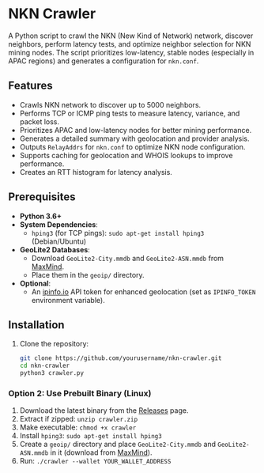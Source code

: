 # NKN Crawler

A Python script to crawl the NKN (New Kind of Network) network, discover neighbors, perform latency tests, and optimize neighbor selection for NKN mining nodes. The script prioritizes low-latency, stable nodes (especially in APAC regions) and generates a configuration for `nkn.conf`.

## Features
- Crawls NKN network to discover up to 5000 neighbors.
- Performs TCP or ICMP ping tests to measure latency, variance, and packet loss.
- Prioritizes APAC and low-latency nodes for better mining performance.
- Generates a detailed summary with geolocation and provider analysis.
- Outputs `RelayAddrs` for `nkn.conf` to optimize NKN node configuration.
- Supports caching for geolocation and WHOIS lookups to improve performance.
- Creates an RTT histogram for latency analysis.

## Prerequisites
- **Python 3.6+**
- **System Dependencies**:
  - `hping3` (for TCP pings): `sudo apt-get install hping3` (Debian/Ubuntu)
- **GeoLite2 Databases**:
  - Download `GeoLite2-City.mmdb` and `GeoLite2-ASN.mmdb` from [MaxMind](https://dev.maxmind.com/geoip/geolite2-free-geolocation-data).
  - Place them in the `geoip/` directory.
- **Optional**:
  - An [ipinfo.io](https://ipinfo.io) API token for enhanced geolocation (set as `IPINFO_TOKEN` environment variable).

## Installation
1. Clone the repository:
   ```bash
   git clone https://github.com/yourusername/nkn-crawler.git
   cd nkn-crawler
   python3 crawler.py

### Option 2: Use Prebuilt Binary (Linux)
1. Download the latest binary from the [Releases](https://github.com/havok2/nkn-scan/releases) page.
2. Extract if zipped: `unzip crawler.zip`
3. Make executable: `chmod +x crawler`
4. Install `hping3`: `sudo apt-get install hping3`
5. Create a `geoip/` directory and place `GeoLite2-City.mmdb` and `GeoLite2-ASN.mmdb` in it (download from [MaxMind](https://dev.maxmind.com/geoip/geolite2-free-geolocation-data)).
6. Run: `./crawler --wallet YOUR_WALLET_ADDRESS`

